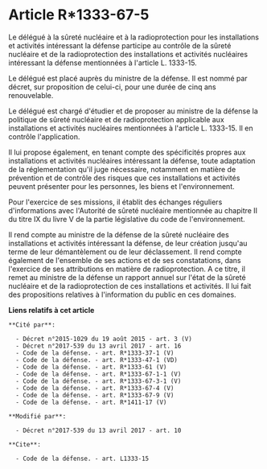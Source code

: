 # Article R*1333-67-5

Le délégué à la sûreté nucléaire et à la radioprotection pour les installations et activités intéressant la défense participe
au contrôle de la sûreté nucléaire et de la radioprotection des installations et activités nucléaires intéressant la défense
mentionnées à l'article L. 1333-15.

Le délégué est placé auprès du ministre de la défense. Il est nommé par décret, sur proposition de celui-ci, pour une durée
de cinq ans renouvelable.

Le délégué est chargé d'étudier et de proposer au ministre de la défense la politique de sûreté nucléaire et de
radioprotection applicable aux installations et activités nucléaires mentionnées à l'article L. 1333-15. Il en contrôle
l'application.

Il lui propose également, en tenant compte des spécificités propres aux installations et activités nucléaires intéressant la
défense, toute adaptation de la réglementation qu'il juge nécessaire, notamment en matière de prévention et de contrôle des
risques que ces installations et activités peuvent présenter pour les personnes, les biens et l'environnement.

Pour l'exercice de ses missions, il établit des échanges réguliers d'informations avec l'Autorité de sûreté nucléaire
mentionnée au chapitre II du titre IX du livre V de la partie législative du code de l'environnement.

Il rend compte au ministre de la défense de la sûreté nucléaire des installations et activités intéressant la défense, de
leur création jusqu'au terme de leur démantèlement ou de leur déclassement. Il rend compte également de l'ensemble de ses
actions et de ses constatations, dans l'exercice de ses attributions en matière de radioprotection. A ce titre, il remet au
ministre de la défense un rapport annuel sur l'état de la sûreté nucléaire et de la radioprotection de ces installations et
activités. Il lui fait des propositions relatives à l'information du public en ces domaines.

**Liens relatifs à cet article**

	**Cité par**:

	  - Décret n°2015-1029 du 19 août 2015 - art. 3 (V)
	  - Décret n°2017-539 du 13 avril 2017 - art. 16
	  - Code de la défense. - art. R*1333-37-1 (V)
	  - Code de la défense. - art. R*1333-47-1 (VD)
	  - Code de la défense. - art. R*1333-61 (V)
	  - Code de la défense. - art. R*1333-67-1-1 (V)
	  - Code de la défense. - art. R*1333-67-3-1 (V)
	  - Code de la défense. - art. R*1333-67-4 (V)
	  - Code de la défense. - art. R*1333-67-9 (V)
	  - Code de la défense. - art. R*1411-17 (V)

	**Modifié par**:

	  - Décret n°2017-539 du 13 avril 2017 - art. 10

	**Cite**:

	  - Code de la défense. - art. L1333-15
